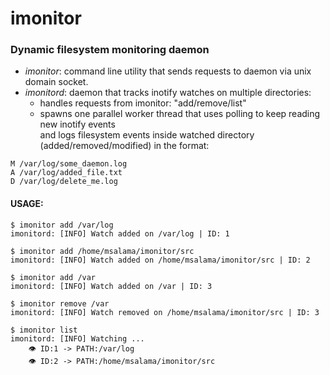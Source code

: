 # imonitor
### Dynamic filesystem monitoring daemon

- *imonitor*: command line utility that sends requests to daemon via unix domain socket.
- *imonitord*: daemon that tracks inotify watches on multiple directories:
	- handles requests from imonitor: "add/remove/list"
	- spawns one parallel worker thread that uses polling to keep reading new inotify events\
and logs filesystem events inside watched directory (added/removed/modified) in the format:
```
M /var/log/some_daemon.log
A /var/log/added_file.txt
D /var/log/delete_me.log
```

#### USAGE:

```
$ imonitor add /var/log
imonitord: [INFO] Watch added on /var/log | ID: 1

$ imonitor add /home/msalama/imonitor/src
imonitord: [INFO] Watch added on /home/msalama/imonitor/src | ID: 2

$ imonitor add /var
imonitord: [INFO] Watch added on /var | ID: 3

$ imonitor remove /var
imonitord: [INFO] Watch removed on /home/msalama/imonitor/src | ID: 3

$ imonitor list
imonitord: [INFO] Watching ...
    👁️ ID:1 -> PATH:/var/log
    👁️ ID:2 -> PATH:/home/msalama/imonitor/src 
```

